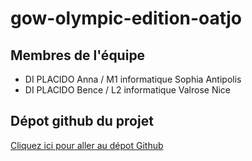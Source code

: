 # gow-olympic-edition-oatjo
## Membres de l'équipe
- DI PLACIDO Anna / M1 informatique Sophia Antipolis
- DI PLACIDO Bence / L2 informatique Valrose Nice
## Dépot github du projet
[Cliquez ici pour aller au dépot Github](https://github.com/Annadip5/OAtJO)

